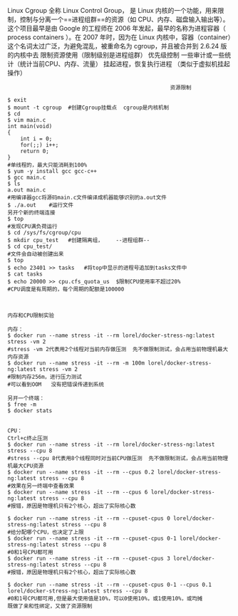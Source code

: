 

 Linux Cgroup 全称 Linux Control Group， 是 Linux 内核的一个功能，用来限制，控制与分离一个==进程组群==的资源（如 CPU、内存、磁盘输入输出等）。这个项目最早是由 Google 的工程师在 2006 年发起，最早的名称为进程容器（ process containers ）。在 2007 年时，因为在 Linux 内核中，容器（container）这个名词太过广泛，为避免混乱，被重命名为 cgroup，并且被合并到 2.6.24 版的内核中去
  限制资源使用（限制级别是进程组群）
  优先级控制
  一些审计或一些统计（统计当前CPU、内存、流量）
  挂起进程，恢复执行进程  （类似于虚拟机挂起操作）



```
                                                   资源限制
```



```shell
$ exit
$ mount -t cgroup  #创建Cgroup挂载点  cgroup是内核机制
$ cd 
$ vim main.c
int main(void)
{ 
    int i = 0;
    for(;;) i++;
    return 0;
}
#单线程的，最大只能消耗到100%
$ yum -y install gcc gcc-c++    
$ gcc main.c 
$ ls
a.out main.c
#用编译器gcc将源码main.c文件编译成机器能够识别的a.out文件
$ ./a.out    #运行文件
另开个新的终端连接
$ top
#发现CPU满负荷运行
$ cd /sys/fs/cgroup/cpu
$ mkdir cpu_test   #创建隔离组，    --进程组群--
$ cd cpu_test/
#文件会自动被创建出来
$ top
$ echo 23401 >> tasks   #将top中显示的进程号追加到tasks文件中
$ cat tasks
$ echo 20000 >> cpu.cfs_quota_us  $限制CPU使用率不超过20%
#CPU调度是有周期的，每个周期的配额是100000



内存和CPU限制实验

内存：
$ docker run --name stress -it --rm lorel/docker-stress-ng:latest stress -vm 2
#stress -vm 2代表用2个线程对当前内存做压测  先不做限制测试，会占用当前物理机最大内存资源
$ docker run --name stress -it --rm -m 100m lorel/docker-stress-ng:latest stress -vm 2
#限制内存256m，进行压力测试
#可以看到OOM   没有把错误传递到系统

另开一个终端：
$ free -m
$ docker stats


CPU：
Ctrl+c终止压测
$ docker run --name stress -it --rm lorel/docker-stress-ng:latest stress --cpu 8  
#stress --cpu 8代表用8个线程同时对当前CPU做压测  先不做限制测试，会占用当前物理机最大CPU资源
$ docker run --name stress -it --rm --cpus 0.2 lorel/docker-stress-ng:latest stress --cpu 8
#效果在另一终端中查看效果
$ docker run --name stress -it --rm --cpus 6 lorel/docker-stress-ng:latest stress --cpu 8
#报错，原因是物理机只有2个核心，超出了实际核心数

$ docker run --name stress -it --rm --cpuset-cpus 0 lorel/docker-stress-ng:latest stress --cpu 8 
#给分配哪个CPU，也决定了上限
$ docker run --name stress -it --rm --cpuset-cpus 0-1 lorel/docker-stress-ng:latest stress --cpu 8 
#0和1号CPU都可用
$ docker run --name stress -it --rm --cpuset-cpus 3 lorel/docker-stress-ng:latest stress --cpu 8
#报错，原因是物理机只有2个核心，超出了实际核心数

$ docker run --name stress -it --rm --cpuset-cpus 0-1 --cpus 0.1 lorel/docker-stress-ng:latest stress --cpu 8
#0和1号CPU都可用,但是最大使用值是10%，可以0使用10%，或1使用10%，或均摊
既做了亲和性绑定，又做了资源限制
```

 